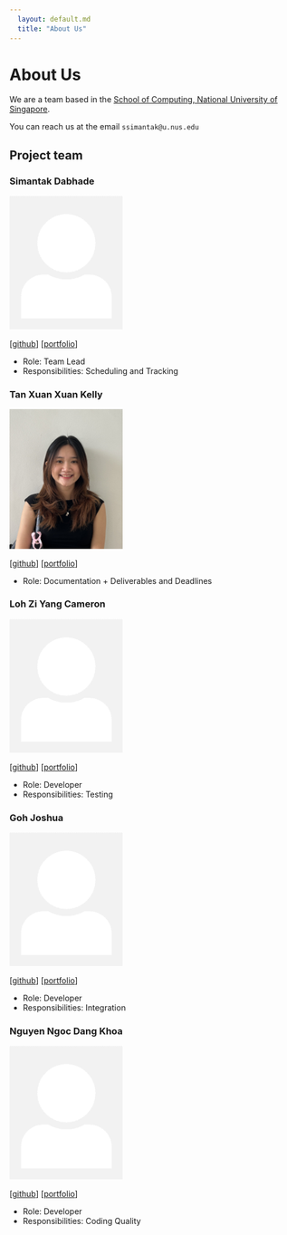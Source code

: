 ```yaml
---
  layout: default.md
  title: "About Us"
---
```


# About Us

We are a team based in the [School of Computing, National University of Singapore](http://www.comp.nus.edu.sg).

You can reach us at the email `ssimantak@u.nus.edu`

## Project team

### Simantak Dabhade

<img src="images/johndoe.png" width="200px">

[[github](http://github.com/johndoe)]
[[portfolio](team/johndoe.md)]

* Role: Team Lead
* Responsibilities: Scheduling and Tracking

### Tan Xuan Xuan Kelly

<img src="images/kellytxn.png" width="200px">

[[github](https://github.com/kellytxn)]
[[portfolio](team/kelly.md)]

* Role: Documentation + Deliverables and Deadlines

### Loh Zi Yang Cameron

<img src="images/johndoe.png" width="200px">

[[github](http://github.com/johndoe)] [[portfolio](team/johndoe.md)]

* Role: Developer
* Responsibilities: Testing

### Goh Joshua

<img src="images/johndoe.png" width="200px">

[[github](http://github.com/johndoe)]
[[portfolio](team/johndoe.md)]

* Role: Developer
* Responsibilities: Integration

### Nguyen Ngoc Dang Khoa

<img src="images/johndoe.png" width="200px">

[[github](http://github.com/johndoe)]
[[portfolio](team/johndoe.md)]

* Role: Developer
* Responsibilities: Coding Quality

